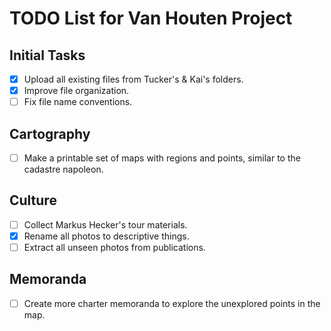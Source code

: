 # TODO List for Van Houten Project

## Initial Tasks
- [x] Upload all existing files from Tucker's & Kai's folders.
- [x] Improve file organization.
- [ ] Fix file name conventions.

## Cartography
- [ ] Make a printable set of maps with regions and points, similar to the cadastre napoleon.

## Culture
- [ ] Collect Markus Hecker's tour materials.
- [x] Rename all photos to descriptive things.
- [ ] Extract all unseen photos from publications.

## Memoranda
- [ ] Create more charter memoranda to explore the unexplored points in the map.